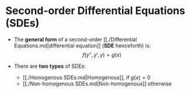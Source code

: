 # Second-order Differential Equations (SDEs)

* The **general form** of a second-order [[./Differential Equations.md|differential equation]] (**SDE** henceforth) is:
$$f(y'', y', y) = g(x)$$
 
* There are **two types** of SDEs:
    - [[./Homogenous SDEs.md|Homogenous]], if $g(x) = 0$
    - [[./Non-homogenous SDEs.md|Non-homogenous]] otherwise
